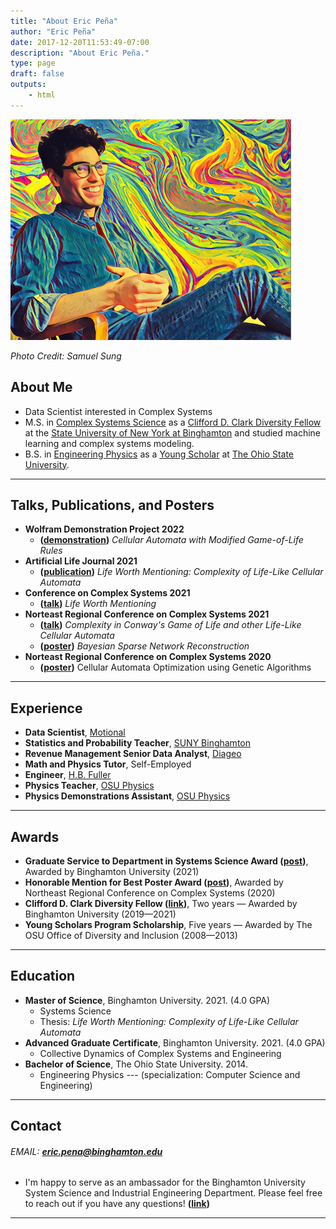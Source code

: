 ```yaml
---
title: "About Eric Peña"
author: "Eric Peña"
date: 2017-12-20T11:53:49-07:00
description: "About Eric Peña."
type: page
draft: false
outputs:
    - html
---
```


![ericpena](eric_pena/eric_pena_cut_30.jpg)

*Photo Credit: Samuel Sung*

## About Me
* Data Scientist interested in Complex Systems
* M.S. in [Complex Systems Science][1] as a [Clifford D. Clark Diversity Fellow][2] at the [State University of New York at Binghamton][3] and studied machine learning and complex systems modeling.
* B.S. in [Engineering Physics][8] as a [Young Scholar][9] at [The Ohio State University][7].
------------------------------------------------
## Talks, Publications, and Posters
-   **Wolfram Demonstration Project 2022**
    - **([demonstration][11])** *Cellular Automata with Modified Game-of-Life Rules*
-   **Artificial Life Journal 2021**
    - **([publication][4])** *Life Worth Mentioning: Complexity of Life-Like Cellular Automata*
-   **Conference on Complex Systems 2021**
    - **([talk](eric_pena/life_abstract.pdf))** *Life Worth Mentioning*
-   **Norteast Regional Conference on Complex Systems 2021**
    - **([talk](eric_pena/life_abstract.pdf))** *Complexity in Conway's Game of Life and other Life-Like Cellular Automata*
    - **([poster](eric_pena/bayesian_poster.pdf))** *Bayesian Sparse Network Reconstruction*
-   **Norteast Regional Conference on Complex Systems 2020**
    - **([poster][5])** Cellular Automata Optimization using Genetic Algorithms
------------------------------------------------
## Experience
-   **Data Scientist**, [Motional](https://www.motional.com/)
-   **Statistics and Probability Teacher**, [SUNY Binghamton](https://www.binghamton.edu)
-   **Revenue Management Senior Data Analyst**, [Diageo](https://www.diageo.com)
-   **Math and Physics Tutor**, Self-Employed
-   **Engineer**, [H.B. Fuller](https://www.hbfuller.com)
-   **Physics Teacher**, [OSU Physics](https://www.physics.osu.edu)
-   **Physics Demonstrations Assistant**, [OSU Physics](https://www.physics.osu.edu)
------------------------------------------------
## Awards
-   **Graduate Service to Department in Systems Science Award ([post](https://www.linkedin.com/feed/update/urn:li:activity:6805558790239346689/))**, Awarded by Binghamton University (2021)
-   **Honorable Mention for Best Poster Award ([post](https://twitter.com/ericpenax/status/1246217917043224577))**, Awarded by Northeast Regional Conference on Complex Systems (2020)
-   **Clifford D. Clark Diversity Fellow ([link](https://www.bupipedream.com/news/29417/clifford-clark/))**, Two years — Awarded by Binghamton University (2019—2021)
-   **Young Scholars Program Scholarship**, Five years — Awarded by The OSU Office of Diversity and Inclusion (2008—2013)
------------------------------------------------
## Education

-   **Master of Science**, Binghamton University. 2021. (4.0 GPA)
    -   Systems Science
    -   Thesis: *Life Worth Mentioning: Complexity of Life-Like Cellular Automata*
-   **Advanced Graduate Certificate**, Binghamton University. 2021. (4.0 GPA)
    -   Collective Dynamics of Complex Systems and Engineering
-   **Bachelor of Science**, The Ohio State University. 2014.
    -   Engineering Physics --- (specialization: Computer Science and Engineering)
------------------------------------------------
## Contact
###### EMAIL: **eric.pena@binghamton.edu**
-   I'm happy to serve as an ambassador for the Binghamton University System Science and Industrial Engineering Department. Please feel free to reach out if you have any questions! **([link][10])**
------------------------------------------------


[1]: https://en.wikipedia.org/wiki/Complex_system "Title"
[2]: https://www.bupipedream.com/news/29417/clifford-clark/ "Title"
[3]: https://www.binghamton.edu/ "Title"
[4]: https://direct.mit.edu/artl/article/27/2/105/107883/Life-Worth-Mentioning-Complexity-in-Life-Like "Title"
[5]: https://twitter.com/ericpenax/status/1246217917043224577
[6]: https://www.ericpena.com/
[7]: http://www.osu.edu
[8]: https://en.wikipedia.org/wiki/Engineering_physics#:~:text=Engineering%20physics%2C%20or%20engineering%20science,aerospace%2C%20materials%20or%20mechanical%20engineering.
[9]: https://odi.osu.edu/young-scholars-program
[10]: https://www.binghamton.edu/ssie/graduate/ambassadors.html#USA
[11]: https://demonstrations.wolfram.com/CellularAutomataWithModifiedGameOfLifeRules/















